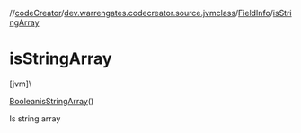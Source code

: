 //[codeCreator](../../../index.md)/[dev.warrengates.codecreator.source.jvmclass](../index.md)/[FieldInfo](index.md)/[isStringArray](is-string-array.md)

# isStringArray

[jvm]\

[Boolean](https://docs.oracle.com/javase/8/docs/api/java/lang/Boolean.html)[isStringArray](is-string-array.md)()

Is string array
